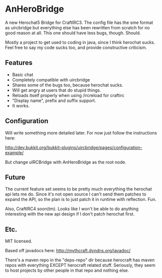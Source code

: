 # AnHeroBridge

A new Herochat5 Bridge for CraftIRC3. The config file has the sme format as
uircbridge but everything else has been rewritten from scratch for no good
reason at all. This one should have less bugs, though. Should.

Mostly a project to get used to coding in java, since I think herochat sucks.
Feel free to say my code sucks too, and provide constructive criticism.

## Features

* Basic chat
* Completely compatible with uircbridge
* Shares some of the bugs too, because herochat sucks.
* Will get angry at users that do stupid things.
* Reloads itself properly when using /ircreload for craftirc
* "Display name", prefix and suffix support.
* It works.

## Configuration

Will write something more detailed later. For now just follow the instructions here:

http://dev.bukkit.org/bukkit-plugins/uircbridge/pages/configuration-example/

But change uIRCBridge with AnHeroBridge as the root node.

## Future

The current feature set seems to be pretty much everything the herochat api lets
me do. Since it's not open source I can't send them patches to expand the API,
so the plan is to just patch it in runtime with reflection. Fun.

Also, CraftIRC4 soon(tm). Looks like I won't be able to do anything interesting
with the new api design if I don't patch herochat first.

## Etc.

MIT licensed.

Based off javadocs here: http://mythcraft.dyndns.org/javadoc/

There's a maven repo in the "deps-repo" dir because herocraft has maven repos
with everything EXCEPT herocraft related stuff. Seriously, they seem to host
projects by other people in that repo and nothing else.
